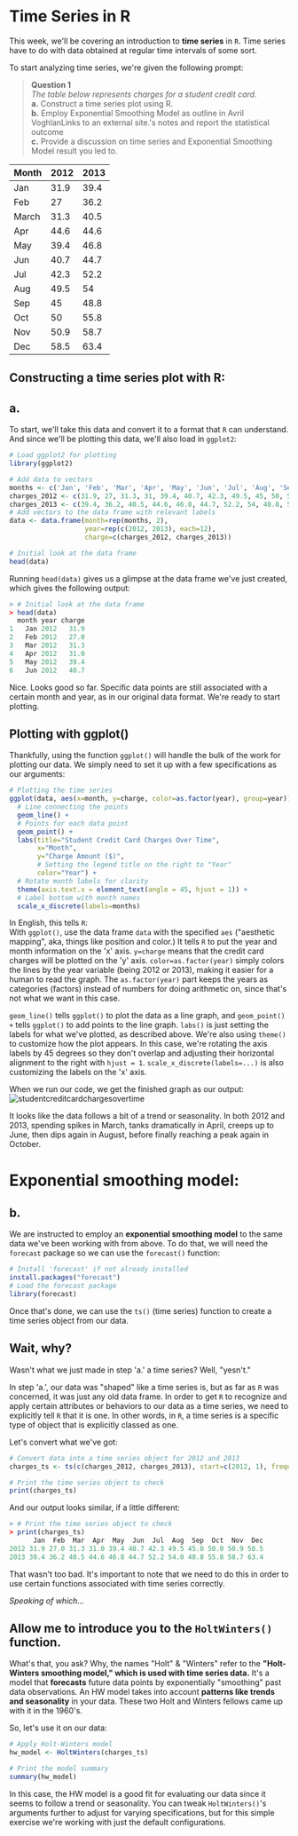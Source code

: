 # Time Series in R

This week, we'll be covering an introduction to **time series** in `R`. Time series have to do with data obtained at regular time intervals of some sort.

To start analyzing time series, we're given the following prompt:
> **Question 1** <br />
> *The table below represents charges for a student credit card.* <br />
> **a.** Construct a time series plot using R. <br />
> **b.** Employ Exponential Smoothing Model as outline in Avril VoghlanLinks to an external site.'s notes and report the statistical  outcome <br />
> **c.** Provide a discussion on time series and Exponential Smoothing Model result you led to. <br />
> 
| Month	| 2012 | 2013 |
|-------|------|------|
| Jan	  | 31.9 | 39.4 |
| Feb	  | 27   | 36.2 |
| March	| 31.3 | 40.5 |
| Apr	  |	44.6 | 44.6 |
| May	  | 39.4 | 46.8 |
| Jun	  | 40.7 | 44.7 |
| Jul	  | 42.3 | 52.2 |
| Aug	  | 49.5 |	54  |
| Sep	  | 45   | 48.8 |
| Oct	  | 50	 | 55.8 |
| Nov	  | 50.9 | 58.7 |
| Dec	  | 58.5 | 63.4 |

## Constructing a time series plot with R:
## a.
To start, we'll take this data and convert it to a format that `R` can understand. And since we'll be plotting this data, we'll also load in `ggplot2`:
```R
# Load ggplot2 for plotting
library(ggplot2)

# Add data to vectors
months <- c('Jan', 'Feb', 'Mar', 'Apr', 'May', 'Jun', 'Jul', 'Aug', 'Sep', 'Oct', 'Nov', 'Dec')
charges_2012 <- c(31.9, 27, 31.3, 31, 39.4, 40.7, 42.3, 49.5, 45, 50, 50.9, 58.5)
charges_2013 <- c(39.4, 36.2, 40.5, 44.6, 46.8, 44.7, 52.2, 54, 48.8, 55.8, 58.7, 63.4)
# Add vectors to the data frame with relevant labels
data <- data.frame(month=rep(months, 2),
                   year=rep(c(2012, 2013), each=12),
                   charge=c(charges_2012, charges_2013))

# Initial look at the data frame
head(data)
```
Running `head(data)` gives us a glimpse at the data frame we've just created, which gives the following output:
```R
> # Initial look at the data frame
> head(data)
  month year charge
1   Jan 2012   31.9
2   Feb 2012   27.0
3   Mar 2012   31.3
4   Apr 2012   31.0
5   May 2012   39.4
6   Jun 2012   40.7
```
Nice. Looks good so far. Specific data points are still associated with a certain month and year, as in our original data format. We're ready to start plotting.

## Plotting with ggplot()
Thankfully, using the function `ggplot()` will handle the bulk of the work for plotting our data. We simply need to set it up with a few specifications as our arguments:
```R
# Plotting the time series
ggplot(data, aes(x=month, y=charge, color=as.factor(year), group=year)) + 
  # Line connecting the points
  geom_line() +   
  # Points for each data point
  geom_point() +  
  labs(title="Student Credit Card Charges Over Time", 
       x="Month", 
       y="Charge Amount ($)", 
       # Setting the legend title on the right to "Year"
       color="Year") +   
  # Rotate month labels for clarity
  theme(axis.text.x = element_text(angle = 45, hjust = 1)) +  
  # Label bottom with month names
  scale_x_discrete(labels=months) 
```
In English, this tells `R`: <br />
With `ggplot()`, use the data frame `data` with the specified `aes` ("aesthetic mapping", aka, things like position and color.) It tells `R` to put the year and month information on the 'x' axis. `y=charge` means that the credit card charges will be plotted on the 'y' axis. `color=as.factor(year)` simply colors the lines by the year variable (being 2012 or 2013), making it easier for a human to read the graph. The `as.factor(year)` part keeps the years as categories (factors) instead of numbers for doing arithmetic on, since that's not what we want in this case.

`geom_line()` tells `ggplot()` to plot the data as a line graph, and `geom_point() +` tells `ggplot()` to add points to the line graph. `labs()` is just setting the labels for what we've plotted, as described above. We're also using `theme()` to customize how the plot appears. In this case, we're rotating the axis labels by 45 degrees so they don't overlap and adjusting their horizontal alignment to the right with `hjust = 1`. `scale_x_discrete(labels=...)` is also customizing the labels on the 'x' axis.

When we run our code, we get the finished graph as our output:
![studentcreditcardchargesovertime](https://github.com/user-attachments/assets/cdb995bf-5ab1-4907-937d-23cecc3a7071)

It looks like the data follows a bit of a trend or seasonality. In both 2012 and 2013, spending spikes in March, tanks dramatically in April, creeps up to June, then dips again in August, before finally reaching a peak again in October.

# Exponential smoothing model:
## b. 
We are instructed to employ an **exponential smoothing model** to the same data we've been working with from above. 
To do that, we will need the `forecast` package so we can use the `forecast()` function:
```R
# Install 'forecast' if not already installed
install.packages("forecast")
# Load the forecast package
library(forecast)
```
Once that's done, we can use the `ts()` (time series) function to create a time series object from our data.
## Wait, why?
Wasn't what we just made in step 'a.' a time series? Well, "yesn't."

In step 'a.', our data was "shaped" like a time series is, but as far as `R` was concerned, it was just any old data frame. In order to get `R` to recognize and apply certain attributes or behaviors to our data as a time series, we need to explicitly tell `R` that it is one. In other words, in `R`, a time series is a specific type of object that is explicitly classed as one.

Let's convert what we've got:
```R
# Convert data into a time series object for 2012 and 2013
charges_ts <- ts(c(charges_2012, charges_2013), start=c(2012, 1), frequency=12)

# Print the time series object to check
print(charges_ts)
```
And our output looks similar, if a little different:
```R
> # Print the time series object to check
> print(charges_ts)
      Jan  Feb  Mar  Apr  May  Jun  Jul  Aug  Sep  Oct  Nov  Dec
2012 31.9 27.0 31.3 31.0 39.4 40.7 42.3 49.5 45.0 50.0 50.9 58.5
2013 39.4 36.2 40.5 44.6 46.8 44.7 52.2 54.0 48.8 55.8 58.7 63.4
```
That wasn't too bad. It's important to note that we need to do this in order to use certain functions associated with time series correctly.

*Speaking of which...*

## Allow me to introduce you to the `HoltWinters()` function.

What's that, you ask? Why, the names "Holt" & "Winters" refer to the **"Holt-Winters smoothing model," which is used with time series data.** It's a model that **forecasts** future data points by exponentially "smoothing" past data observations. An HW model takes into account **patterns like trends and seasonality** in your data. These two Holt and Winters fellows came up with it in the 1960's. 

So, let's use it on our data:
```R
# Apply Holt-Winters model
hw_model <- HoltWinters(charges_ts)

# Print the model summary
summary(hw_model)
```
In this case, the HW model is a good fit for evaluating our data since it seems to follow a trend or seasonality. You can tweak `HoltWinters()`'s arguments further to adjust for varying specifications, but for this simple exercise we're working with just the default configurations.


